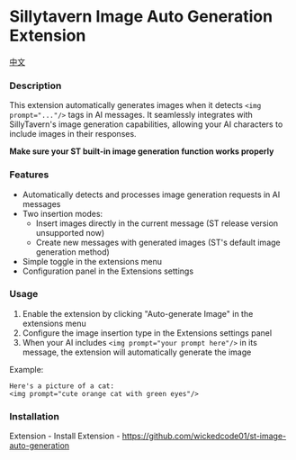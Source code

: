 # Sillytavern Image Auto Generation Extension

[中文](./README_CN.md)

### Description
This extension automatically generates images when it detects `<img prompt="..."/>` tags in AI messages. It seamlessly integrates with SillyTavern's image generation capabilities, allowing your AI characters to include images in their responses.

**Make sure your ST built-in image generation function works properly**
### Features
- Automatically detects and processes image generation requests in AI messages
- Two insertion modes:
  - Insert images directly in the current message (ST release version unsupported now)
  - Create new messages with generated images (ST's default image generation method)
- Simple toggle in the extensions menu
- Configuration panel in the Extensions settings

### Usage
1. Enable the extension by clicking "Auto-generate Image" in the extensions menu
2. Configure the image insertion type in the Extensions settings panel
3. When your AI includes `<img prompt="your prompt here"/>` in its message, the extension will automatically generate the image

Example:
```
Here's a picture of a cat:
<img prompt="cute orange cat with green eyes"/>
```

### Installation
Extension - Install Extension - https://github.com/wickedcode01/st-image-auto-generation
